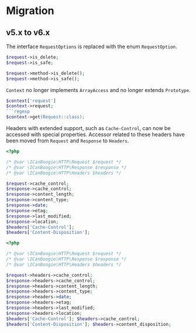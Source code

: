# Migration

## v5.x to v6.x

The interface `RequestOptions` is replaced with the enum `RequestOption`.

```php
$request->is_delete;
$request->is_safe;
```

```php
$request->method->is_delete();
$request->method->is_safe();
```

`Context` no longer implements `ArrayAccess` and no longer extends `Prototype`.

```php
$context['request']
$context->request;
```regexp
$context->get(Request::class);
```

Headers with extended support, such as `Cache-Control`, can now be accessed with special properties. Accessor related to
these headers have been moved from `Request` and `Response` to `Headers`.

```php
<?php

/* @var \ICanBoogie\HTTP\Request $request */
/* @var \ICanBoogie\HTTP\Response $response */
/* @var \ICanBoogie\HTTP\Headers $headers */

$request->cache_control;
$response->cache_control;
$response->content_length;
$response->content_type;
$response->date;
$response->etag;
$response->last_modified;
$response->location;
$headers['Cache-Control'];
$headers['Content-Disposition'];
```

```php
<?php

/* @var \ICanBoogie\HTTP\Request $request */
/* @var \ICanBoogie\HTTP\Response $response */
/* @var \ICanBoogie\HTTP\Headers $headers */

$request->headers->cache_control;
$response->headers->cache_control;
$response->headers->content_length;
$response->headers->content_type;
$response->headers->date;
$response->headers->etag;
$response->headers->last_modified;
$response->headers->location;
$headers['Cache-Control']; $headers->cache_control;
$headers['Content-Disposition']; $headers->content_disposition;
```
